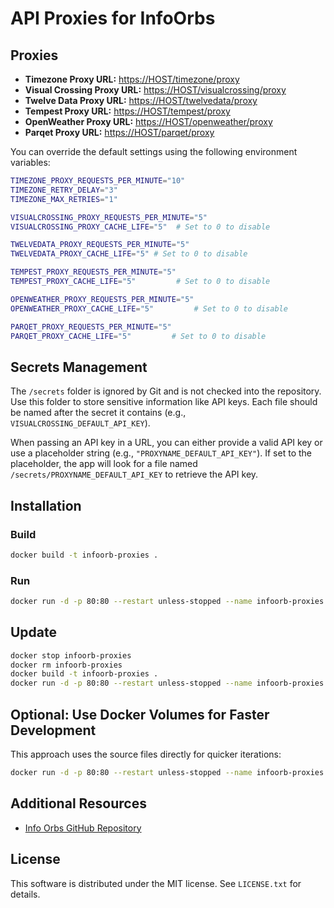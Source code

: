 # API Proxies for InfoOrbs

## Proxies

- **Timezone Proxy URL:** [https://HOST/timezone/proxy](http://localhost/timezone/proxy?timeZone=America/Bogota&force=false)
- **Visual Crossing Proxy URL:** [https://HOST/visualcrossing/proxy](http://localhost/visualcrossing/proxy/Stow,%20OH/next3days?key=VISUALCROSSING_DEFAULT_API_KEY&unitGroup=us&include=days,current&iconSet=icons1&lang=en)
- **Twelve Data Proxy URL:** [https://HOST/twelvedata/proxy](http://localhost/twelvedata/proxy?apikey=TWELVEDATA_DEFAULT_API_KEY&symbol=AAPL)
- **Tempest Proxy URL:** [https://HOST/tempest/proxy](http://localhost/tempest/proxy?station_id=<YOUR_STATION_ID>&units_temp=f&units_wind=mph&units_pressure=mb&units_precip=in&units_distance=mi&api_key=TEMPEST_DEFAULT_API_KEY)
- **OpenWeather Proxy URL:** [https://HOST/openweather/proxy](http://localhost/openweather/proxy?lat=41.9795&lon=-87.8865&appid=OPENWEATHER_DEFAULT_API_KEY&units=imperial&exclude=minutely,hourly,alerts&lang=en&cnt=3)
- **Parqet Proxy URL:** [https://HOST/parqet/proxy](http://localhost/parqet/proxy?id=66bf0c987debfb4f2bfd6539&timeframe=1w&perf=totalReturnGross&perfChart=perfHistory)

You can override the default settings using the following environment variables:

```bash
TIMEZONE_PROXY_REQUESTS_PER_MINUTE="10"
TIMEZONE_RETRY_DELAY="3"
TIMEZONE_MAX_RETRIES="1"

VISUALCROSSING_PROXY_REQUESTS_PER_MINUTE="5"
VISUALCROSSING_PROXY_CACHE_LIFE="5"  # Set to 0 to disable

TWELVEDATA_PROXY_REQUESTS_PER_MINUTE="5"
TWELVEDATA_PROXY_CACHE_LIFE="5" # Set to 0 to disable

TEMPEST_PROXY_REQUESTS_PER_MINUTE="5"
TEMPEST_PROXY_CACHE_LIFE="5"         # Set to 0 to disable

OPENWEATHER_PROXY_REQUESTS_PER_MINUTE="5"
OPENWEATHER_PROXY_CACHE_LIFE="5"         # Set to 0 to disable

PARQET_PROXY_REQUESTS_PER_MINUTE="5"
PARQET_PROXY_CACHE_LIFE="5"         # Set to 0 to disable
```

## Secrets Management

The `/secrets` folder is ignored by Git and is not checked into the repository. Use this folder to store sensitive information like API keys. Each file should be named after the secret it contains (e.g., `VISUALCROSSING_DEFAULT_API_KEY`).

When passing an API key in a URL, you can either provide a valid API key or use a placeholder string (e.g., `"PROXYNAME_DEFAULT_API_KEY"`). If set to the placeholder, the app will look for a file named `/secrets/PROXYNAME_DEFAULT_API_KEY` to retrieve the API key.

## Installation

### Build

```bash
docker build -t infoorb-proxies .
```

### Run

```bash
docker run -d -p 80:80 --restart unless-stopped --name infoorb-proxies -v "$(pwd)/secrets:/secrets" infoorb-proxies
```

## Update

```bash
docker stop infoorb-proxies
docker rm infoorb-proxies
docker build -t infoorb-proxies .
docker run -d -p 80:80 --restart unless-stopped --name infoorb-proxies -v "$(pwd)/secrets:/secrets" infoorb-proxies
```

## Optional: Use Docker Volumes for Faster Development

This approach uses the source files directly for quicker iterations:

```bash
docker run -d -p 80:80 --restart unless-stopped --name infoorb-proxies -v "$(pwd):/app" -v "$(pwd)/secrets:/secrets" infoorb-proxies
```

## Additional Resources

- [Info Orbs GitHub Repository](https://github.com/brettdottech/info-orbs)

## License

This software is distributed under the MIT license. See `LICENSE.txt` for details.
